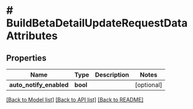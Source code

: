 # # BuildBetaDetailUpdateRequestDataAttributes

## Properties

Name | Type | Description | Notes
------------ | ------------- | ------------- | -------------
**auto_notify_enabled** | **bool** |  | [optional] 

[[Back to Model list]](../../README.md#documentation-for-models) [[Back to API list]](../../README.md#documentation-for-api-endpoints) [[Back to README]](../../README.md)


